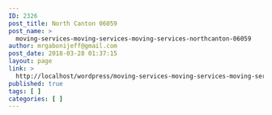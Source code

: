 ```yaml
---
ID: 2326
post_title: North Canton 06059
post_name: >
  moving-services-moving-services-moving-services-northcanton-06059
author: mrgabonijeff@gmail.com
post_date: 2018-03-28 01:37:15
layout: page
link: >
  http://localhost/wordpress/moving-services-moving-services-moving-services-northcanton-06059/
published: true
tags: [ ]
categories: [ ]
---
```

